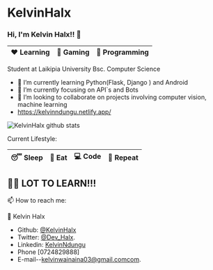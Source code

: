 # KelvinHalx

### Hi, I'm Kelvin Halx!! 👋

|:heart: Learning | :yellow_heart: Gaming| :blue_heart: Programming|
|:---:|:---:|:---:|

Student at Laikipia University Bsc. Computer Science 

- 🔭 I’m currently learning Python(Flask, Django ) and Android
- 🌱 I’m currently focusing on API`s and Bots
- 👯 I’m looking to collaborate on projects involving computer vision, machine learning
-    https://kelvinndungu.netlify.app/

<!-- ![github stats](https://github-readme-stats.vercel.app/api?username=KelvinHalx&show_icons=true) -->
![KelvinHalx github stats](https://github-readme-stats.vercel.app/api/?username=KelvinHalx&show_icons=true&title_color=fff&icon_color=79ff97&text_color=9f9f9f&bg_color=151515)


Current Lifestyle:

|:sleeping: Sleep|:pizza: Eat|:computer: Code|:repeat: Repeat|
|:---:|:---:|:---:|:---:|

## :climbing_man: LOT TO LEARN!!!

📫 How to reach me:

👤 Kelvin Halx
- Github: [@KelvinHalx](https://github.com/KelvinHalx)
- Twitter: [@Dev_Halx](https://twitter.com/Dev_Halx).
- Linkedin: [KelvinNdungu](https://linkedin.com/in/KelvinNdungu)
- Phone [0724829888]
- E-mail--[kelvinwainaina03@gmail.comcom](kelvinwainaina03@gmail.com).

